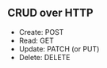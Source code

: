 ##  CRUD over HTTP

  <ul>
    <li>Create: POST</li>
    <li>Read: GET</li>
    <li>Update: PATCH (or PUT)</li>
    <li>Delete: DELETE</li>
  </ul>
